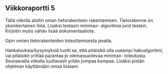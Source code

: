 ## Viikkoraportti 5

Tällä viikolla aloitin oman tietorakenteen rakentamisen. Tietorakenne on yksinkertainen lista. Lisäksi testasin minimax- algoritmia junit testein. Kirjoitin myös vähän lisää dokumentaatiota.

Opin omien tietorakenteiden toteuttamisesta javalla.

Hankaluuksia/kysymyksiä tuotti se, että pitäisikö olla useampi hakualgoritmi, vai pitäisikö yrittää parantaa jo olemassaolevaa minimax- toteutusta. Seuraavalla viikolla luultavasti yritän jompaa kumpaa. Lisäksi pistän ohjelman käyttämään omaa listaani.
